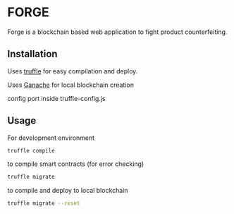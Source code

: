 # FORGE
Forge is a blockchain based web application to fight product counterfeiting.

## Installation

Uses [truffle](https://www.trufflesuite.com/) for easy compilation and deploy.

Uses [Ganache](https://www.trufflesuite.com/) for local blockchain creation

config port inside truffle-config.js

## Usage

For development environment

```bash
truffle compile
```

to compile smart contracts (for error checking)


```bash
truffle migrate
```

to compile and deploy to local blockchain


```bash
truffle migrate --reset
```